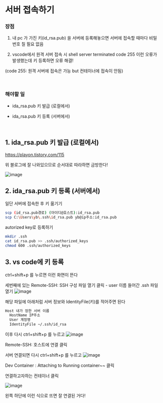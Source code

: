 # 서버 접속하기 

### 장점

1. 내 pc 가 가진 키(id_rsa.pub) 을 서버에 등록해놓으면 서버에 접속할 때마다 비밀번호 칠 필요 없음

2. vscode에서 원격 서버 접속 시 shell server terminated code 255 이런 오류가 발생했는데 키 등록하면 오류 해결!

(code 255: 원격 서버에 접속은 가능 but 컨테이너에 접속이 안됨)


</br>

### 해야할 일

- ida_rsa.pub 키 발급 (로컬에서)

- ida_rsa.pub 키 등록 (서버에서)


</br>

## 1. ida_rsa.pub 키 발급 (로컬에서)

https://playon.tistory.com/115

위 블로그에 잘 나와있으므로 순서대로 따라하면 금방한다!

![image](https://user-images.githubusercontent.com/61492320/201848261-09acb40a-e46e-436b-aa01-06dd22a33293.png)





## 2. ida_rsa.pub 키 등록 (서버에서)

일단 서버에 접속한 후 키 옮기기

```bash
scp (id_rsa.pub경로) (아이디@호스트):id_rsa.pub
scp C:\Users\yb\.ssh\id_rsa.pub yb@ip주소:id_rsa.pub
```

autorized key로 등록하기

```bash
mkdir .ssh
cat id_rsa.pub >> .ssh/authorized_keys
chmod 600 .ssh/authorized_keys
```




## 3. vs code에 키 등록

ctrl+shift+p 를 누르면 이런 화면이 뜬다

세번째에 있는 Remote-SSH: SSH 구성 파일 열기 클릭 - user 이름 들어간 .ssh 파일 열기
![image](https://user-images.githubusercontent.com/61492320/201848463-d31bf399-a015-4cb4-9786-389c12484d18.png)


해당 파일에 아래처럼 서버 정보와 IdentityFile(키)를 적어주면 된다

```bash
Host 내가 정한 서버 이름 
  HostName IP주소
  User 계정명
  IdentityFile ~/.ssh/id_rsa
```

이후 다시 ctrl+shift+p 를 누르고
![image](https://user-images.githubusercontent.com/61492320/201848463-d31bf399-a015-4cb4-9786-389c12484d18.png)

Remote-SSH: 호스트에 연결 클릭




서버 연결되면 다시 ctrl+shift+p 를 누르고
![image](https://user-images.githubusercontent.com/61492320/201848463-d31bf399-a015-4cb4-9786-389c12484d18.png)


Dev Container : Attaching to Running container~~ 클릭

연결하고자하는 컨테이너 클릭


![image](https://user-images.githubusercontent.com/61492320/201848587-91bec5e7-8ad0-4493-9dfa-4899cd3d91a1.png)

왼쪽 하단에 이런 식으로 뜨면 잘 연결된 거다!




</br></br>




